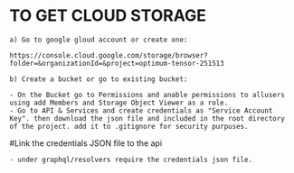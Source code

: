 # TO GET CLOUD STORAGE

    a) Go to google gloud account or create one:

    https://console.cloud.google.com/storage/browser?folder=&organizationId=&project=optimum-tensor-251513

    b) Create a bucket or go to existing bucket:

    - On the Bucket go to Permissions and anable permissions to allusers using add Members and Storage Object Viewer as a role.
    - Go to API & Services and create credentials as "Service Account Key". then download the json file and included in the root directory of the project. add it to .gitignore for security purpuses.

#Link the credentials JSON file to the api

    - under graphql/resolvers require the credentials json file.
